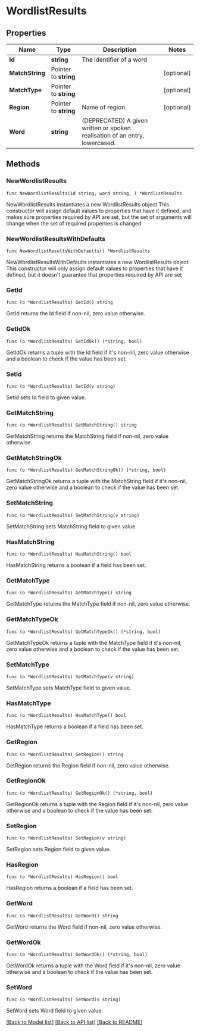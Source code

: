 # WordlistResults

## Properties

Name | Type | Description | Notes
------------ | ------------- | ------------- | -------------
**Id** | **string** | The identifier of a word | 
**MatchString** | Pointer to **string** |  | [optional] 
**MatchType** | Pointer to **string** |  | [optional] 
**Region** | Pointer to **string** | Name of region. | [optional] 
**Word** | **string** | (DEPRECATED) A given written or spoken realisation of an entry, lowercased. | 

## Methods

### NewWordlistResults

`func NewWordlistResults(id string, word string, ) *WordlistResults`

NewWordlistResults instantiates a new WordlistResults object
This constructor will assign default values to properties that have it defined,
and makes sure properties required by API are set, but the set of arguments
will change when the set of required properties is changed

### NewWordlistResultsWithDefaults

`func NewWordlistResultsWithDefaults() *WordlistResults`

NewWordlistResultsWithDefaults instantiates a new WordlistResults object
This constructor will only assign default values to properties that have it defined,
but it doesn't guarantee that properties required by API are set

### GetId

`func (o *WordlistResults) GetId() string`

GetId returns the Id field if non-nil, zero value otherwise.

### GetIdOk

`func (o *WordlistResults) GetIdOk() (*string, bool)`

GetIdOk returns a tuple with the Id field if it's non-nil, zero value otherwise
and a boolean to check if the value has been set.

### SetId

`func (o *WordlistResults) SetId(v string)`

SetId sets Id field to given value.


### GetMatchString

`func (o *WordlistResults) GetMatchString() string`

GetMatchString returns the MatchString field if non-nil, zero value otherwise.

### GetMatchStringOk

`func (o *WordlistResults) GetMatchStringOk() (*string, bool)`

GetMatchStringOk returns a tuple with the MatchString field if it's non-nil, zero value otherwise
and a boolean to check if the value has been set.

### SetMatchString

`func (o *WordlistResults) SetMatchString(v string)`

SetMatchString sets MatchString field to given value.

### HasMatchString

`func (o *WordlistResults) HasMatchString() bool`

HasMatchString returns a boolean if a field has been set.

### GetMatchType

`func (o *WordlistResults) GetMatchType() string`

GetMatchType returns the MatchType field if non-nil, zero value otherwise.

### GetMatchTypeOk

`func (o *WordlistResults) GetMatchTypeOk() (*string, bool)`

GetMatchTypeOk returns a tuple with the MatchType field if it's non-nil, zero value otherwise
and a boolean to check if the value has been set.

### SetMatchType

`func (o *WordlistResults) SetMatchType(v string)`

SetMatchType sets MatchType field to given value.

### HasMatchType

`func (o *WordlistResults) HasMatchType() bool`

HasMatchType returns a boolean if a field has been set.

### GetRegion

`func (o *WordlistResults) GetRegion() string`

GetRegion returns the Region field if non-nil, zero value otherwise.

### GetRegionOk

`func (o *WordlistResults) GetRegionOk() (*string, bool)`

GetRegionOk returns a tuple with the Region field if it's non-nil, zero value otherwise
and a boolean to check if the value has been set.

### SetRegion

`func (o *WordlistResults) SetRegion(v string)`

SetRegion sets Region field to given value.

### HasRegion

`func (o *WordlistResults) HasRegion() bool`

HasRegion returns a boolean if a field has been set.

### GetWord

`func (o *WordlistResults) GetWord() string`

GetWord returns the Word field if non-nil, zero value otherwise.

### GetWordOk

`func (o *WordlistResults) GetWordOk() (*string, bool)`

GetWordOk returns a tuple with the Word field if it's non-nil, zero value otherwise
and a boolean to check if the value has been set.

### SetWord

`func (o *WordlistResults) SetWord(v string)`

SetWord sets Word field to given value.



[[Back to Model list]](../README.md#documentation-for-models) [[Back to API list]](../README.md#documentation-for-api-endpoints) [[Back to README]](../README.md)


